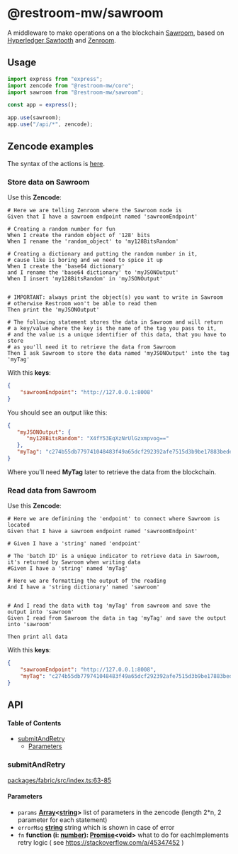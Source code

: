 # @restroom-mw/sawroom

A middleware to make operations on a the blockchain [Sawroom](https://github.com/dyne/sawroom), based on [Hyperledger Sawtooth](https://www.hyperledger.org/use/sawtooth) and [Zenroom](https://zenroom.org/).

## Usage

```js
import express from "express";
import zencode from "@restroom-mw/core";
import sawroom from "@restroom-mw/sawroom";

const app = express();

app.use(sawroom);
app.use("/api/*", zencode);
```

## Zencode examples

The syntax of the actions is [here](https://github.com/dyne/restroom-mw/blob/master/packages/sawroom/src/actions.ts#L1-L14).

### Store data on Sawroom

Use this **Zencode**:

```gherkin
# Here we are telling Zenroom where the Sawroom node is 
Given that I have a sawroom endpoint named 'sawroomEndpoint'

# Creating a random number for fun
When I create the random object of '128' bits
When I rename the 'random_object' to 'my128BitsRandom'

# Creating a dictionary and putting the random number in it, 
# cause like is boring and we need to spice it up
When I create the 'base64 dictionary'
and I rename the 'base64 dictionary' to 'myJSONOutput'
When I insert 'my128BitsRandom' in 'myJSONOutput'


# IMPORTANT: always print the object(s) you want to write in Sawroom
# otherwise Restroom won't be able to read them 
Then print the 'myJSONOutput'

# The following statement stores the data in Sawroom and will return 
# a key/value where the key is the name of the tag you pass to it, 
# and the value is a unique identifier of this data, that you have to store
# as you'll need it to retrieve the data from Sawroom
Then I ask Sawroom to store the data named 'myJSONOutput' into the tag 'myTag'
```

With this **keys**:

```json
{
	"sawroomEndpoint": "http://127.0.0.1:8008"
}
```

You should see an output like this:

```json
{
   "myJSONOutput": {
      "my128BitsRandom": "X4fY53EqXzNrUlGzxmpvog=="
   },
   "myTag": "c274b55db779741048483f49a65dcf292392afe7515d3b9be17883bede0bf38b2252d1"
}
```

Where you'll need **MyTag** later to retrieve the data from the blockchain.

### Read data from Sawroom

Use this **Zencode**:

```gherkin
# Here we are definining the 'endpoint' to connect where Sawroom is located
Given that I have a sawroom endpoint named 'sawroomEndpoint'

# Given I have a 'string' named 'endpoint'

# The 'batch ID' is a unique indicator to retrieve data in Sawroom, it's returned by Sawroom when writing data 
#Given I have a 'string' named 'myTag'

# Here we are formatting the output of the reading 
And I have a 'string dictionary' named 'sawroom'


# And I read the data with tag 'myTag' from sawroom and save the output into 'sawroom'
Given I read from Sawroom the data in tag 'myTag' and save the output into 'sawroom'

Then print all data
```

With this **keys**:

```json
{
	"sawroomEndpoint": "http://127.0.0.1:8008",
	"myTag": "c274b55db779741048483f49a65dcf292392afe7515d3b9be17883bede0bf38b2252d1"
}
```

## API

<!-- Generated by documentation.js. Update this documentation by updating the source code. -->

#### Table of Contents

*   [submitAndRetry](#submitandretry)
    *   [Parameters](#parameters)

### submitAndRetry

[packages/fabric/src/index.ts:63-85](https://github.com/dyne/restroom-mw/blob/777c308af64bbd0f2be384f2e572301f3e22ca9f/packages/fabric/src/index.ts#L63-L85 "Source code on GitHub")

#### Parameters

*   `params` **[Array](https://developer.mozilla.org/docs/Web/JavaScript/Reference/Global_Objects/Array)<[string](https://developer.mozilla.org/docs/Web/JavaScript/Reference/Global_Objects/String)>** list of parameters in the zencode
    (length 2\*n, 2 parameter for each statement)
*   `errorMsg` **[string](https://developer.mozilla.org/docs/Web/JavaScript/Reference/Global_Objects/String)** string which is shown in case of error
*   `fn` **function (i: [number](https://developer.mozilla.org/docs/Web/JavaScript/Reference/Global_Objects/Number)): [Promise](https://developer.mozilla.org/docs/Web/JavaScript/Reference/Global_Objects/Promise)\<void>** what to do for eachImplements retry logic ( see <https://stackoverflow.com/a/45347452> )

